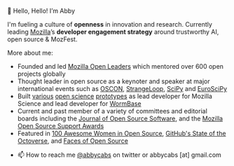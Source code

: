 👋 Hello, Hello! I’m Abby

I'm fueling a culture of **openness** in innovation and research. Currently leading [Mozilla](https://foundation.mozilla.org/)’s **developer engagement strategy** around trustworthy AI, open source & MozFest.

More about me:
* Founded and led [Mozilla Open Leaders](https://medium.com/read-write-participate/introducing-open-leaders-x-ol%CB%A3-a12e049f5cc0?p=a12e049f5cc0) which mentored over 600 open projects globally
* Thought leader in open source as a keynoter and speaker at major international events such as [OSCON](https://conferences.oreilly.com/oscon/oscon-or-2018/public/schedule/speaker/307630.html), [StrangeLoop](https://www.youtube.com/watch?v=hKVUFL9clZo), [SciPy](https://www.youtube.com/watch?v=BBtRDLRWYIo) and [EuroSciPy](https://acabunoc.github.io/open-science-euroscipy-2016/#/)
* Built [various](https://blog.mozilla.org/foundation-archive/mozilla-science/helping-research-on-the-web-one-prototype-at-a-time/) [open science](https://blog.mozilla.org/foundation-archive/mozilla-science/contributorship-badges-for-science-view-them-now/) [prototypes](https://blog.mozilla.org/foundation-archive/mozilla-science/code-as-as-research-object-new-phase/) as lead developer for Mozilla Science and lead developer for [WormBase](https://wormbase.org/)
* Current and past member of a variety of committees and editorial boards including the [Journal of Open Source Software](https://joss.theoj.org/), and the [Mozilla Open Source Support Awards](https://www.mozilla.org/en-US/moss/)
* Featured in [100 Awesome Women in Open Source](https://github.com/src-d/blog/blob/master/content/post/100-awesome-women-in-the-open-source-community-you-should-know.md), [GitHub's State of the Octoverse](https://octoverse.github.com/2016/), and [Faces of Open Source](https://www.facesofopensource.com/abigail-cabunoc-mayes/)
- 📫 How to reach me [@abbycabs](https://twitter.com/abbycabs) on twitter or abbycabs [at] gmail.com

